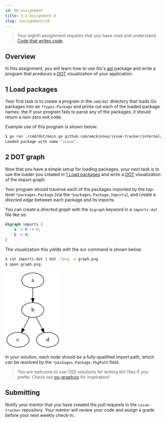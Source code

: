 ```yaml
---
id: 08-assignment
title: 5.2 Assignment 8
slug: /assignments/8
---
```


> Your eighth assignment requires that you have read and understand
> [Code that writes code](./08-lesson.md).

## Overview

In this assignment, you will learn how to use Go's [ast][1] package and
write a program that produces a [DOT][2] visualization of your application.

  [1]: https://golang.org/pkg/go/ast
  [2]: https://graphviz.org/doc/info/lang.html

## 1 Load packages

Your first task is to create a program in the `cmd/dot` directory that loads
Go packages into an `*types.Package` and prints out each of the loaded package
names. the If your program fails to parse any of the packages, it should return
a non-zero exit code.

Example use of this program is shown below:

```sh
$ go run ./cmd/dot/main.go github.com/amckinney/issue-tracker/internal/controller/issue
Loaded package with name "issue".
```

## 2 DOT graph

Now that you have a simple setup for loading packages, your next task is to use
the loader you created in [1 Load packages](#1-load-packages) and write a [DOT][2]
visualization of the import graph.

Your program should traverse each of the packages imported by the top-level
`*packages.Package` (via the `*packages.Package.Imports`), and create a *directed
edge* between each package and its imports.

You can create a *directed graph* with the `digraph` keyword in a `imports.dot` file
like so:

```dot
digraph imports {
    a -> b -> c;
    b -> d;
}
```

The visualization this yields with the `dot` command is shown below:

```sh
$ cat imports.dot | dot -Tpng -o graph.png
$ open graph.png
```

  ![image](./../static/img/graph.png)

In your solution, each node should be a fully-qualified import path, which can be
resolved by the `*packages.Package.PkgPath` field.

> You are welcome to use OSS solutions for writing `DOT` files if you prefer.
> Check out [go-graphviz][3] for inspiration!

  [3]: https://github.com/goccy/go-graphviz

## Submitting

Notify your mentor that you have created the pull requests in the `issue-tracker`
repository. Your mentor will review your code and assign a grade before your next
weekly check-in.
